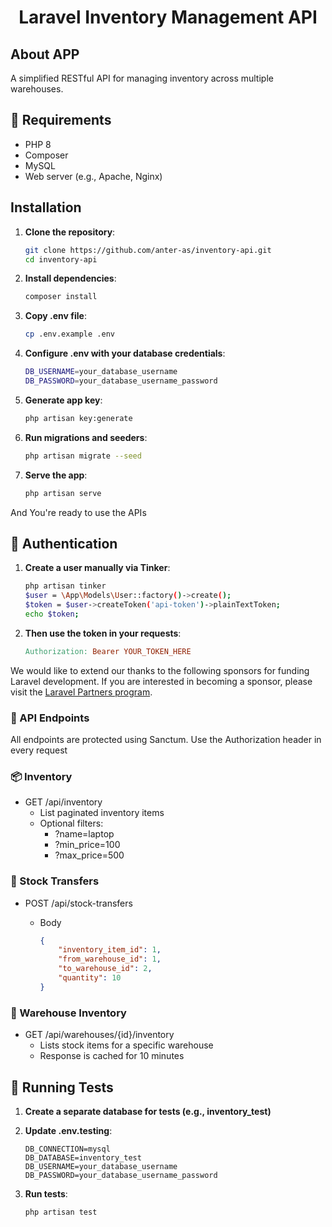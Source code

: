 <h1 align="center">Laravel Inventory Management API</h1>

## About APP

A simplified RESTful API for managing inventory across multiple warehouses.


## 🧱 Requirements

- PHP 8
- Composer
- MySQL
- Web server (e.g., Apache, Nginx)

## Installation

1. **Clone the repository**:

   ```bash
   git clone https://github.com/anter-as/inventory-api.git
   cd inventory-api

2. **Install dependencies**:

   ```bash
   composer install

3. **Copy .env file**:

   ```bash
   cp .env.example .env

4. **Configure .env with your database credentials**:

   ```bash
   DB_USERNAME=your_database_username
   DB_PASSWORD=your_database_username_password

5. **Generate app key**:

   ```bash
   php artisan key:generate

6. **Run migrations and seeders**:

   ```bash
   php artisan migrate --seed

7. **Serve the app**:

   ```bash
   php artisan serve

And You're ready to use the APIs

## 🔐 Authentication

1. **Create a user manually via Tinker**:

   ```bash
   php artisan tinker
   $user = \App\Models\User::factory()->create();
   $token = $user->createToken('api-token')->plainTextToken;
   echo $token;

2. **Then use the token in your requests**:

    ```makefile
    Authorization: Bearer YOUR_TOKEN_HERE

We would like to extend our thanks to the following sponsors for funding Laravel development. If you are interested in becoming a sponsor, please visit the [Laravel Partners program](https://partners.laravel.com).

### 📡 API Endpoints

All endpoints are protected using Sanctum. Use the Authorization header in every request

### 📦 Inventory

* GET /api/inventory
  * List paginated inventory items
  * Optional filters:
    * ?name=laptop
    * ?min_price=100
    * ?max_price=500

### 🔄 Stock Transfers

* POST /api/stock-transfers
  * Body

    ```json
    {
        "inventory_item_id": 1,
        "from_warehouse_id": 1,
        "to_warehouse_id": 2,
        "quantity": 10
    }

### 🏢 Warehouse Inventory

* GET /api/warehouses/{id}/inventory
  * Lists stock items for a specific warehouse
  * Response is cached for 10 minutes

## 🧪 Running Tests

1. **Create a separate database for tests (e.g., inventory_test)**

2. **Update .env.testing**:

    ```env
    DB_CONNECTION=mysql
    DB_DATABASE=inventory_test
    DB_USERNAME=your_database_username
    DB_PASSWORD=your_database_username_password

3. **Run tests**:

    ```bash
    php artisan test
